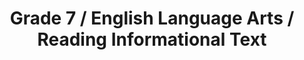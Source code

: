 ---
title: "Grade 7 / English Language Arts / Reading Informational Text"
subject: "ela"
grade: "7"
area: "rit"
next_steps:
  - instructions: "Ask your student to read different informational texts (articles, books) and explain the main ideas and how they are supported with evidence. Ask your student to compare different interpretations of the same topic or idea and determine the authors’ purposes and points of view."
  - instructions: "Ask your student to read different informational texts (articles, books) and analyze the main ideas and how they are supported with evidence. Ask your student to compare different interpretations of the same topic or idea and analyze how the authors present information to advance their purposes and points of view."
  - instructions: "Ask your student to read different informational texts (articles, books) and study their organization, including how and why the author groups ideas, details, and claims. Discuss whether each author gives enough evidence to support an idea and how he or she presents information to advance a purpose."
---